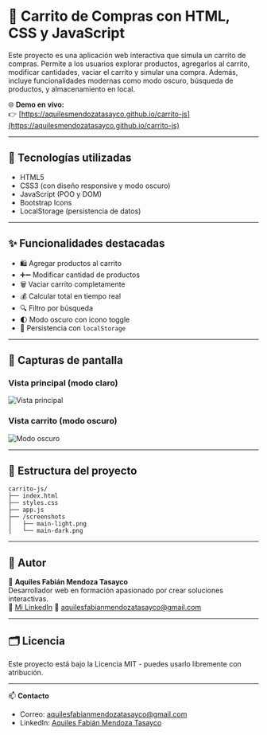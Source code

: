 # 🛒 Carrito de Compras con HTML, CSS y JavaScript

Este proyecto es una aplicación web interactiva que simula un carrito de compras. Permite a los usuarios explorar productos, agregarlos al carrito, modificar cantidades, vaciar el carrito y simular una compra. Además, incluye funcionalidades modernas como modo oscuro, búsqueda de productos, y almacenamiento en local.

🌐 **Demo en vivo:**  
👉 [https://aquilesmendozatasayco.github.io/carrito-js](https://aquilesmendozatasayco.github.io/carrito-js)

---

## 🚀 Tecnologías utilizadas

- HTML5
- CSS3 (con diseño responsive y modo oscuro)
- JavaScript (POO y DOM)
- Bootstrap Icons
- LocalStorage (persistencia de datos)

---

## ✨ Funcionalidades destacadas

- 🛍️ Agregar productos al carrito
- ➕➖ Modificar cantidad de productos
- 🗑️ Vaciar carrito completamente
- 💰 Calcular total en tiempo real
- 🔍 Filtro por búsqueda
- 🌓 Modo oscuro con icono toggle
- 💾 Persistencia con `localStorage`

---

## 📸 Capturas de pantalla

### Vista principal (modo claro)
![Vista principal](./screenshots/main-light.png)

### Vista carrito (modo oscuro)
![Modo oscuro](./screenshots/main-dark.png)

---

## 📁 Estructura del proyecto

```
carrito-js/
├── index.html
├── styles.css
├── app.js
├── /screenshots
│   ├── main-light.png
│   └── main-dark.png
```

---

## 🧠 Autor

👤 **Aquiles Fabián Mendoza Tasayco**  
Desarrollador web en formación apasionado por crear soluciones interactivas.  
🔗 [Mi LinkedIn]([https://www.linkedin.com/in/aquilesmendoza](https://www.linkedin.com/in/aquiles-fabian-mendoza-tasayco-55b56b316))  
📧 aquilesfabianmendozatasayco@gmail.com  

---

## 🗂️ Licencia

Este proyecto está bajo la Licencia MIT - puedes usarlo libremente con atribución.

---

📫 **Contacto**  
- Correo: aquilesfabianmendozatasayco@gmail.com  
- LinkedIn: [Aquiles Fabián Mendoza Tasayco](https://www.linkedin.com/in/aquiles-fabian-mendoza-tasayco-55b56b316/)
